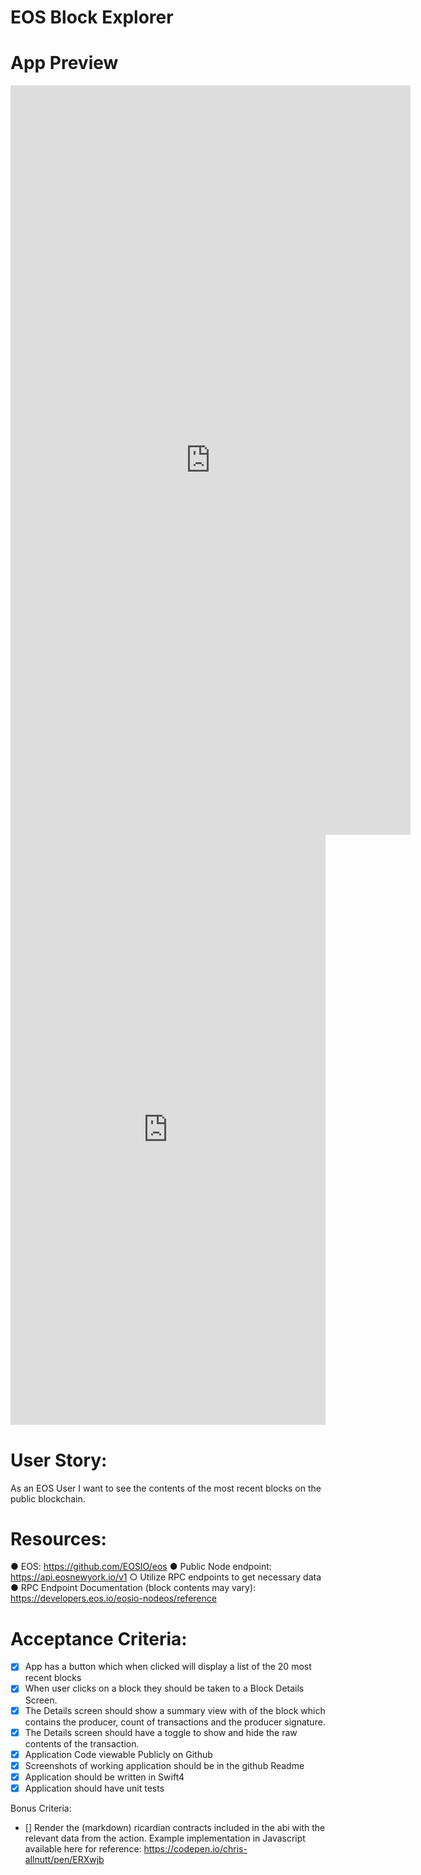 # EOS Block Explorer

App Preview
========

<iframe src='https://gfycat.com/ifr/BewitchedBlackandwhiteIbadanmalimbe' frameborder='0' scrolling='no' allowfullscreen width='640' height='1199'></iframe>

<div style='position:relative; padding-bottom:187.39%'><iframe src='https://gfycat.com/ifr/BewitchedBlackandwhiteIbadanmalimbe' frameborder='0' scrolling='no' width='100%' height='100%' style='position:absolute;top:0;left:0;' allowfullscreen></iframe></div>

User Story:
========
 As an EOS User I want to see the contents of the most recent blocks on the public
blockchain.

Resources:
========
● EOS: https://github.com/EOSIO/eos
● Public Node endpoint: https://api.eosnewyork.io/v1
○ Utilize RPC endpoints to get necessary data
● RPC Endpoint Documentation (block contents may vary):
https://developers.eos.io/eosio-nodeos/reference

Acceptance Criteria:
========
- [x] App has a button which when clicked will display a list of the 20 most recent blocks
- [x] When user clicks on a block they should be taken to a Block Details Screen.
- [x] The Details screen should show a summary view with of the block which contains the
producer, count of transactions and the producer signature.
- [x] The Details screen should have a toggle to show and hide the raw contents of the
transaction.
- [x] Application Code viewable Publicly on Github
- [x] Screenshots of working application should be in the github Readme
- [x] Application should be written in Swift4
- [x] Application should have unit tests

Bonus Criteria:
- [] Render the (markdown) ricardian contracts included in the abi with the relevant data
from the action. Example implementation in Javascript available here for reference:
https://codepen.io/chris-allnutt/pen/ERXwjb



